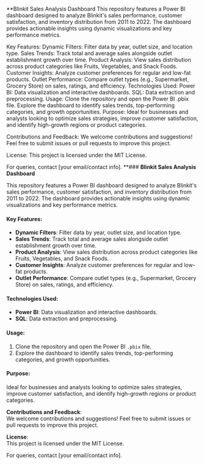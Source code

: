 **Blinkit Sales Analysis Dashboard
This repository features a Power BI dashboard designed to analyze Blinkit's sales performance, customer satisfaction, and inventory distribution from 2011 to 2022. The dashboard provides actionable insights using dynamic visualizations and key performance metrics.

Key Features:
Dynamic Filters: Filter data by year, outlet size, and location type.
Sales Trends: Track total and average sales alongside outlet establishment growth over time.
Product Analysis: View sales distribution across product categories like Fruits, Vegetables, and Snack Foods.
Customer Insights: Analyze customer preferences for regular and low-fat products.
Outlet Performance: Compare outlet types (e.g., Supermarket, Grocery Store) on sales, ratings, and efficiency.
Technologies Used:
Power BI: Data visualization and interactive dashboards.
SQL: Data extraction and preprocessing.
Usage:
Clone the repository and open the Power BI .pbix file.
Explore the dashboard to identify sales trends, top-performing categories, and growth opportunities.
Purpose:
Ideal for businesses and analysts looking to optimize sales strategies, improve customer satisfaction, and identify high-growth regions or product categories.

Contributions and Feedback:
We welcome contributions and suggestions! Feel free to submit issues or pull requests to improve this project.

License:
This project is licensed under the MIT License.

For queries, contact [your email/contact info].
**### **Blinkit Sales Analysis Dashboard**  

This repository features a Power BI dashboard designed to analyze Blinkit's sales performance, customer satisfaction, and inventory distribution from 2011 to 2022. The dashboard provides actionable insights using dynamic visualizations and key performance metrics.  

#### **Key Features**:  
- **Dynamic Filters**: Filter data by year, outlet size, and location type.  
- **Sales Trends**: Track total and average sales alongside outlet establishment growth over time.  
- **Product Analysis**: View sales distribution across product categories like Fruits, Vegetables, and Snack Foods.  
- **Customer Insights**: Analyze customer preferences for regular and low-fat products.  
- **Outlet Performance**: Compare outlet types (e.g., Supermarket, Grocery Store) on sales, ratings, and efficiency.  

#### **Technologies Used**:  
- **Power BI**: Data visualization and interactive dashboards.  
- **SQL**: Data extraction and preprocessing.  

#### **Usage**:  
1. Clone the repository and open the Power BI `.pbix` file.  
2. Explore the dashboard to identify sales trends, top-performing categories, and growth opportunities.  

#### **Purpose**:  
Ideal for businesses and analysts looking to optimize sales strategies, improve customer satisfaction, and identify high-growth regions or product categories.  

**Contributions and Feedback**:  
We welcome contributions and suggestions! Feel free to submit issues or pull requests to improve this project.  

**License**:  
This project is licensed under the MIT License.  

For queries, contact [your email/contact info].

